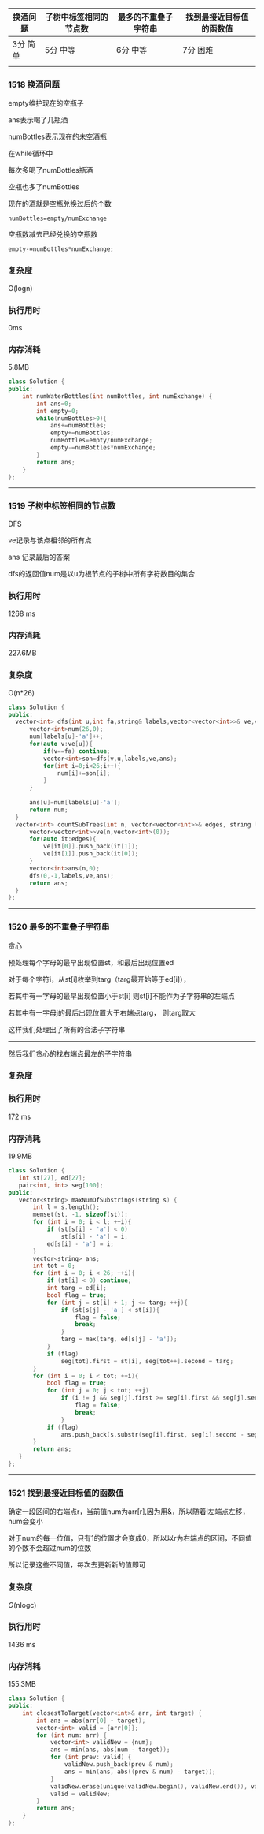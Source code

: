 | 换酒问题 | 子树中标签相同的节点数 | 最多的不重叠子字符串 | 找到最接近目标值的函数值 |
| -------- | ---------------------- | -------------------- | ------------------------ |
| 3分 简单 | 5分 中等               | 6分 中等             | 7分 困难                 |
|          |                        |                      |                          |

### 1518 换酒问题

empty维护现在的空瓶子

ans表示喝了几瓶酒

numBottles表示现在的未空酒瓶

在while循环中

每次多喝了numBottles瓶酒

空瓶也多了numBottles

现在的酒就是空瓶兑换过后的个数

`numBottles=empty/numExchange`

空瓶数减去已经兑换的空瓶数

`empty-=numBottles*numExchange;`

### 复杂度

O(logn)

### 执行用时

0ms

### 内存消耗

5.8MB

```C++
class Solution {
public:
    int numWaterBottles(int numBottles, int numExchange) {
        int ans=0;
        int empty=0;
        while(numBottles>0){
            ans+=numBottles;
            empty+=numBottles;
            numBottles=empty/numExchange;
            empty-=numBottles*numExchange;
        }
        return ans;
    }
};
```

-----

### 1519 子树中标签相同的节点数

DFS

ve记录与该点相邻的所有点

ans 记录最后的答案

dfs的返回值num是以u为根节点的子树中所有字符数目的集合

### 执行用时

1268 ms

### 内存消耗

227.6MB

### 复杂度

O(n*26)

  ```c++
class Solution {
public:
    vector<int> dfs(int u,int fa,string& labels,vector<vector<int>>& ve,vector<int>&ans){
        vector<int>num(26,0);
        num[labels[u]-'a']++;
        for(auto v:ve[u]){
            if(v==fa) continue;
            vector<int>son=dfs(v,u,labels,ve,ans);
            for(int i=0;i<26;i++){
                num[i]+=son[i];
            }
        }
        
        ans[u]=num[labels[u]-'a'];
        return num;
    }
    vector<int> countSubTrees(int n, vector<vector<int>>& edges, string labels) {
        vector<vector<int>>ve(n,vector<int>(0));
        for(auto it:edges){
            ve[it[0]].push_back(it[1]);
            ve[it[1]].push_back(it[0]);
        }
        vector<int>ans(n,0);
        dfs(0,-1,labels,ve,ans);
        return ans;
    }
};
  ```



----

### 1520 最多的不重叠子字符串

贪心

预处理每个字母的最早出现位置st，和最后出现位置ed

对于每个字符i，从st[i]枚举到targ（targ最开始等于ed[i]），

若其中有一字母的最早出现位置小于st[i] 则st[i]不能作为子字符串的左端点

若其中有一字母j的最后出现位置大于右端点targ， 则targ取大

这样我们处理出了所有的合法子字符串

-----

然后我们贪心的找右端点最左的子字符串

### 复杂度



### 执行用时

172 ms

### 内存消耗

19.9MB

 ```c++
class Solution {
    int st[27], ed[27];
    pair<int, int> seg[100];
public:
    vector<string> maxNumOfSubstrings(string s) {
        int l = s.length();
        memset(st, -1, sizeof(st));
        for (int i = 0; i < l; ++i){
            if (st[s[i] - 'a'] < 0)
                st[s[i] - 'a'] = i;
            ed[s[i] - 'a'] = i;
        }
        vector<string> ans;
        int tot = 0;
        for (int i = 0; i < 26; ++i){
            if (st[i] < 0) continue;
            int targ = ed[i];
            bool flag = true;
            for (int j = st[i] + 1; j <= targ; ++j){
                if (st[s[j] - 'a'] < st[i]){
                    flag = false;
                    break;
                }
                targ = max(targ, ed[s[j] - 'a']);
            }
            if (flag)
                seg[tot].first = st[i], seg[tot++].second = targ;
        }
        for (int i = 0; i < tot; ++i){
            bool flag = true;
            for (int j = 0; j < tot; ++j)
                if (i != j && seg[j].first >= seg[i].first && seg[j].second <= seg[i].second){
                    flag = false;
                    break;
                }
            if (flag) 
                ans.push_back(s.substr(seg[i].first, seg[i].second - seg[i].first + 1));
        }
        return ans;
    }
};
 ```



----

### 1521 找到最接近目标值的函数值

确定一段区间的右端点r，当前值num为arr[r],因为用&，所以随着l左端点左移，num会变小

对于num的每一位值，只有1的位置才会变成0，所以以r为右端点的区间，不同值的个数不会超过num的位数

所以记录这些不同值，每次去更新新的值即可

### 复杂度

*O*(nlogc)

### 执行用时

1436 ms

### 内存消耗

155.3MB

```c++
class Solution {
public:
    int closestToTarget(vector<int>& arr, int target) {
        int ans = abs(arr[0] - target);
        vector<int> valid = {arr[0]};
        for (int num: arr) {
            vector<int> validNew = {num};
            ans = min(ans, abs(num - target));
            for (int prev: valid) {
                validNew.push_back(prev & num);
                ans = min(ans, abs((prev & num) - target));
            }
            validNew.erase(unique(validNew.begin(), validNew.end()), validNew.end());
            valid = validNew;
        }
        return ans;
    }
};
```

